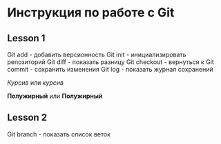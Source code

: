 # Инструкция по работе с Git
## Lesson 1
Git add - добавить версионность
Git init - инициализировать репозиторий
Git diff - показать разницу
Git checkout - вернуться к 
Git commit - сохранить изменения
Git log - показать журнал сохранений

*Курсив* или _курсив_

**Полужирный** или __Полужирный__

## Lesson 2 
Git branch - показать список веток
